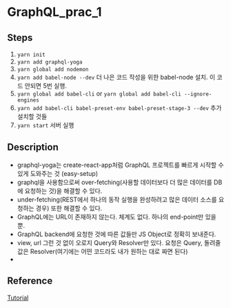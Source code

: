 # GraphQL_prac_1

## Steps
1. ```yarn init```
2. ```yarn add graphql-yoga```
3. ```yarn global add nodemon```
4. ```yarn add babel-node --dev``` 더 나은 코드 작성을 위한 babel-node 설치. 이 코드 안되면 5번 실행.
5. ```yarn global add babel-cli``` or ```yarn global add babel-cli --ignore-engines``` 
6. ```yarn add babel-cli babel-preset-env babel-preset-stage-3 --dev``` 추가 설치할 것들
7. ```yarn start``` 서버 실행



## Description
- graphql-yoga는 create-react-app처럼 GraphQL 프로젝트를 빠르게 시작할 수 있게 도와주는 것 (easy-setup)
- graphql을 사용함으로써 over-fetching(사용할 데이터보다 더 많은 데이터를 DB에 요청하는 것)을 해결할 수 있다.
- under-fetching(REST에서 하나의 동작 실행을 완성하려고 많은 데이터 소스를 요청하는 경우) 또한 해결할 수 있다.
- GraphQL에는 URL이 존재하지 않는다. 체계도 없다. 하나의 end-point만 있을 뿐.
- GraphQL backend에 요청한 것에 따른 값들만 JS Object로 정확히 보내준다.
- view, url 그런 것 없이 오로지 Query와 Resolver만 있다. 요청은 Query, 돌려줄 값은 Resolver(여기에는 어떤 코드라도 내가 원하는 대로 짜면 된다)
- 


## Reference
[Tutorial](https://www.youtube.com/watch?v=3PZGW5Iwtv4&list=PL7jH19IHhOLOpU_yAYzCO4iQNvdou1AnK)
